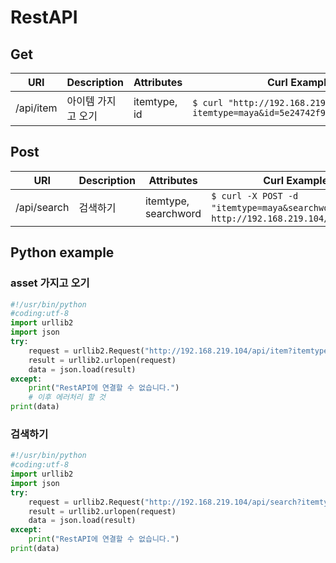 # RestAPI

## Get
| URI | Description | Attributes | Curl Example |
| --- | --- | --- | --- |
| /api/item | 아이템 가지고 오기 | itemtype, id | `$ curl "http://192.168.219.104/api/item?itemtype=maya&id=5e24742f901da0498519f7a7"` |


## Post
| URI | Description | Attributes | Curl Example |
| --- | --- | --- | --- |
| /api/search | 검색하기 | itemtype, searchword | `$ curl -X POST -d "itemtype=maya&searchword=나무" http://192.168.219.104/api/search` |


## Python example
### asset 가지고 오기 

```python
#!/usr/bin/python
#coding:utf-8
import urllib2
import json
try:
    request = urllib2.Request("http://192.168.219.104/api/item?itemtype=maya&id=5e24742f901da0498519f7a7")
    result = urllib2.urlopen(request)
    data = json.load(result)
except:
    print("RestAPI에 연결할 수 없습니다.")
    # 이후 에러처리 할 것
print(data)
```

### 검색하기
```python
#!/usr/bin/python
#coding:utf-8
import urllib2
import json
try:
    request = urllib2.Request("http://192.168.219.104/api/search?itemtype=maya&searchword=나무")
    result = urllib2.urlopen(request)
    data = json.load(result)
except:
    print("RestAPI에 연결할 수 없습니다.")
print(data)
```